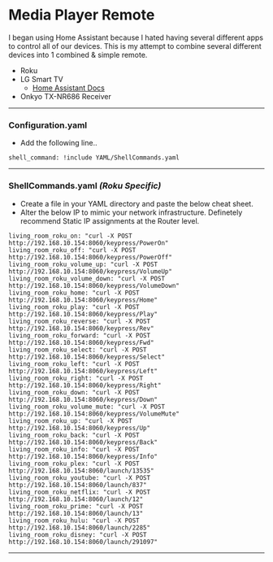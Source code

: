 # Media Player Remote #
I began using Home Assistant because I hated having several different apps to control all of our devices. This is my attempt to combine several different devices into 1 combined & simple remote.
- Roku
- LG Smart TV
  - [Home Assistant Docs](https://www.home-assistant.io/integrations/webostv)
- Onkyo TX-NR686 Receiver
***
### Configuration.yaml ###
- Add the following line..
```
shell_command: !include YAML/ShellCommands.yaml
```
***
### ShellCommands.yaml *(Roku Specific)* ###
- Create a file in your YAML directory and paste the below cheat sheet.
- Alter the below IP to mimic your network infrastructure. Definetely recommend Static IP assignments at the Router level.
```
living_room_roku_on: "curl -X POST http://192.168.10.154:8060/keypress/PowerOn"
living_room_roku_off: "curl -X POST http://192.168.10.154:8060/keypress/PowerOff"
living_room_roku_volume_up: "curl -X POST http://192.168.10.154:8060/keypress/VolumeUp"
living_room_roku_volume_down: "curl -X POST http://192.168.10.154:8060/keypress/VolumeDown"
living_room_roku_home: "curl -X POST http://192.168.10.154:8060/keypress/Home"
living_room_roku_play: "curl -X POST http://192.168.10.154:8060/keypress/Play"
living_room_roku_reverse: "curl -X POST http://192.168.10.154:8060/keypress/Rev"
living_room_roku_forward: "curl -X POST http://192.168.10.154:8060/keypress/Fwd"
living_room_roku_select: "curl -X POST http://192.168.10.154:8060/keypress/Select"
living_room_roku_left: "curl -X POST http://192.168.10.154:8060/keypress/Left"
living_room_roku_right: "curl -X POST http://192.168.10.154:8060/keypress/Right"
living_room_roku_down: "curl -X POST http://192.168.10.154:8060/keypress/Down"
living_room_roku_volume_mute: "curl -X POST http://192.168.10.154:8060/keypress/VolumeMute"
living_room_roku_up: "curl -X POST http://192.168.10.154:8060/keypress/Up"
living_room_roku_back: "curl -X POST http://192.168.10.154:8060/keypress/Back"
living_room_roku_info: "curl -X POST http://192.168.10.154:8060/keypress/Info"
living_room_roku_plex: "curl -X POST http://192.168.10.154:8060/launch/13535"
living_room_roku_youtube: "curl -X POST http://192.168.10.154:8060/launch/837"
living_room_roku_netflix: "curl -X POST http://192.168.10.154:8060/launch/12"
living_room_roku_prime: "curl -X POST http://192.168.10.154:8060/launch/13"
living_room_roku_hulu: "curl -X POST http://192.168.10.154:8060/launch/2285"
living_room_roku_disney: "curl -X POST http://192.168.10.154:8060/launch/291097"
```
***
